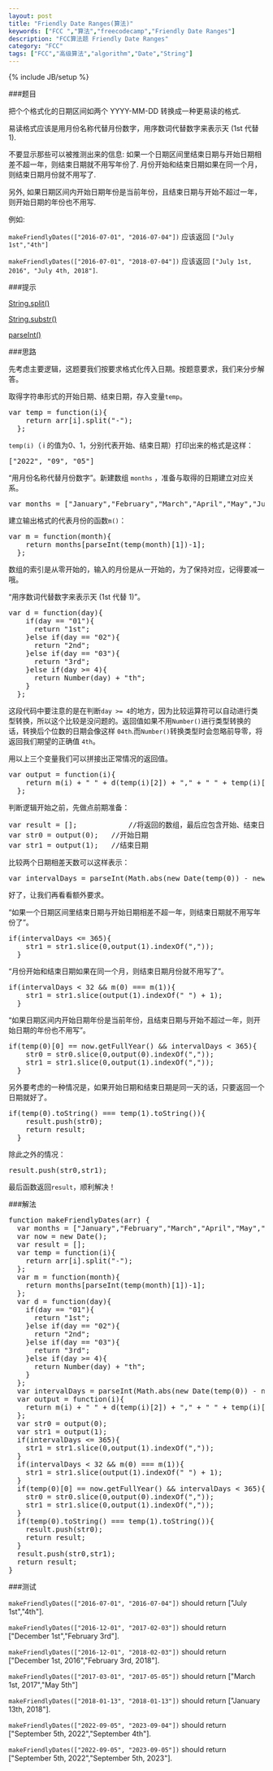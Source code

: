 ```yaml
---
layout: post
title: "Friendly Date Ranges(算法)"
keywords: ["FCC ","算法","freecodecamp","Friendly Date Ranges"]
description: "FCC算法题 Friendly Date Ranges"
category: "FCC"
tags: ["FCC","高级算法","algorithm","Date","String"]
---
```

{% include JB/setup %}

###题目

把个个格式化的日期区间如两个 YYYY-MM-DD 转换成一种更易读的格式.

易读格式应该是用月份名称代替月份数字，用序数词代替数字来表示天 (1st 代替 1).

不要显示那些可以被推测出来的信息: 如果一个日期区间里结束日期与开始日期相差不超一年，则结束日期就不用写年份了. 月份开始和结束日期如果在同一个月，则结束日期月份就不用写了.

另外, 如果日期区间内开始日期年份是当前年份，且结束日期与开始不超过一年，则开始日期的年份也不用写.

例如:

`makeFriendlyDates(["2016-07-01", "2016-07-04"])` 应该返回 `["July 1st","4th"]`

`makeFriendlyDates(["2016-07-01", "2018-07-04"])` 应该返回 `["July 1st, 2016", "July 4th, 2018"]`.

###提示

[String.split()](https://developer.mozilla.org/zh-CN/docs/Web/JavaScript/Reference/Global_Objects/String/split)

[String.substr()](https://developer.mozilla.org/zh-CN/docs/Web/JavaScript/Reference/Global_Objects/String/substr)

[parseInt()](https://developer.mozilla.org/zh-CN/docs/Web/JavaScript/Reference/Global_Objects/parseInt)

###思路

先考虑主要逻辑，这题要我们按要求格式化传入日期。按题意要求，我们来分步解答。

取得字符串形式的开始日期、结束日期，存入变量`temp`。

<pre>
var temp = function(i){
    return arr[i].split("-");
  };
</pre>

`temp(i)`（ i 的值为0、1，分别代表开始、结束日期）打印出来的格式是这样：

<pre>
["2022", "09", "05"]
</pre>

“用月份名称代替月份数字”。新建数组 `months` ，准备与取得的日期建立对应关系。

<pre>
var months = ["January","February","March","April","May","June","July","August","September","October","November","December"];
</pre>

建立输出格式的代表月份的函数`m()`：

<pre>
var m = function(month){
    return months[parseInt(temp(month)[1])-1];
  };
</pre>

数组的索引是从零开始的，输入的月份是从一开始的，为了保持对应，记得要减一哦。

“用序数词代替数字来表示天 (1st 代替 1)”。

<pre>
var d = function(day){
    if(day == "01"){
      return "1st";
    }else if(day == "02"){
      return "2nd";
    }else if(day == "03"){
      return "3rd";
    }else if(day >= 4){
      return Number(day) + "th";
    }
  };
</pre>

这段代码中要注意的是在判断`day >= 4`的地方，因为比较运算符可以自动进行类型转换，所以这个比较是没问题的。返回值如果不用`Number()`进行类型转换的话，转换后个位数的日期会像这样 <code class="txt">04th</code>.而`Number()`转换类型时会忽略前导零，将返回我们期望的正确值 <code class="txt">4th</code>。

用以上三个变量我们可以拼接出正常情况的返回值。

<pre>
var output = function(i){
    return m(i) + " " + d(temp(i)[2]) + "," + " " + temp(i)[0];
  };
</pre>

判断逻辑开始之前，先做点前期准备：

<pre>
var result = [];			//将返回的数组，最后应包含开始、结束日期
var str0 = output(0);	//开始日期
var str1 = output(1);	//结束日期
</pre>

比较两个日期相差天数可以这样表示：

<pre>
var intervalDays = parseInt(Math.abs(new Date(temp(0)) - new Date(temp(1)))/1000/60/60/24) + 1;
</pre>

好了，让我们再看看额外要求。

“如果一个日期区间里结束日期与开始日期相差不超一年，则结束日期就不用写年份了”。

<pre>
if(intervalDays <= 365){
    str1 = str1.slice(0,output(1).indexOf(","));
  }
</pre>

“月份开始和结束日期如果在同一个月，则结束日期月份就不用写了”。

<pre>
if(intervalDays < 32 && m(0) === m(1)){
    str1 = str1.slice(output(1).indexOf(" ") + 1);
  }
</pre>

“如果日期区间内开始日期年份是当前年份，且结束日期与开始不超过一年，则开始日期的年份也不用写”。

<pre>
if(temp(0)[0] == now.getFullYear() && intervalDays < 365){
    str0 = str0.slice(0,output(0).indexOf(","));
    str1 = str1.slice(0,output(1).indexOf(","));
  }
</pre>

另外要考虑的一种情况是，如果开始日期和结束日期是同一天的话，只要返回一个日期就好了。

<pre>
if(temp(0).toString() === temp(1).toString()){
    result.push(str0);
    return result;
  }
</pre>

除此之外的情况：

<pre>
result.push(str0,str1);
</pre>

最后函数返回`result`，顺利解决！

###解法

<pre>
function makeFriendlyDates(arr) {
  var months = ["January","February","March","April","May","June","July","August","September","October","November","December"];
  var now = new Date();
  var result = [];
  var temp = function(i){
    return arr[i].split("-");
  };
  var m = function(month){
    return months[parseInt(temp(month)[1])-1];
  };
  var d = function(day){
    if(day == "01"){
      return "1st";
    }else if(day == "02"){
      return "2nd";
    }else if(day == "03"){
      return "3rd";
    }else if(day >= 4){
      return Number(day) + "th";
    }
  };
  var intervalDays = parseInt(Math.abs(new Date(temp(0)) - new Date(temp(1)))/1000/60/60/24) + 1;
  var output = function(i){
    return m(i) + " " + d(temp(i)[2]) + "," + " " + temp(i)[0];
  };
  var str0 = output(0);
  var str1 = output(1);
  if(intervalDays <= 365){
    str1 = str1.slice(0,output(1).indexOf(","));
  }
  if(intervalDays < 32 && m(0) === m(1)){
    str1 = str1.slice(output(1).indexOf(" ") + 1);
  }
  if(temp(0)[0] == now.getFullYear() && intervalDays < 365){
    str0 = str0.slice(0,output(0).indexOf(","));
    str1 = str1.slice(0,output(1).indexOf(","));
  }
  if(temp(0).toString() === temp(1).toString()){
    result.push(str0);
    return result;
  }
  result.push(str0,str1);
  return result;
}    
</pre>

###测试

`makeFriendlyDates(["2016-07-01", "2016-07-04"])` should return ["July 1st","4th"].

`makeFriendlyDates(["2016-12-01", "2017-02-03"])` should return ["December 1st","February 3rd"].

`makeFriendlyDates(["2016-12-01", "2018-02-03"])` should return ["December 1st, 2016","February 3rd, 2018"].

`makeFriendlyDates(["2017-03-01", "2017-05-05"])` should return ["March 1st, 2017","May 5th"]

`makeFriendlyDates(["2018-01-13", "2018-01-13"])` should return ["January 13th, 2018"].

`makeFriendlyDates(["2022-09-05", "2023-09-04"])` should return ["September 5th, 2022","September 4th"].

`makeFriendlyDates(["2022-09-05", "2023-09-05"])` should return ["September 5th, 2022","September 5th, 2023"].
